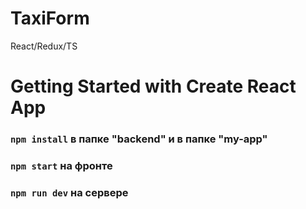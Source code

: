 # TaxiForm
React/Redux/TS

# Getting Started with Create React App

### `npm install` в папке "backend" и в папке "my-app"

### `npm start` на фронте

### `npm run dev` на сервере
